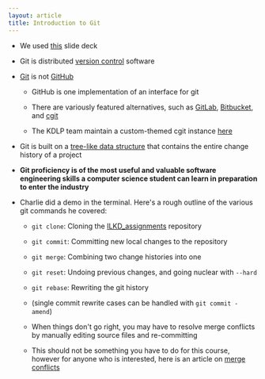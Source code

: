 ```yaml
---
layout: article
title: Introduction to Git
---
```

* We used [this](/slides/git.html) slide deck

* Git is distributed [version control](https://en.wikipedia.org/wiki/Version_control) software

* [Git](https://git-scm.com/) is not [GitHub](https://github.com)

    * GitHub is one implementation of an interface for git

    * There are variously featured alternatives, such as [GitLab](https://gitlab.com/), [Bitbucket](https://bitbucket.org/), and [cgit](https://git.zx2c4.com/cgit/)

    * The KDLP team maintain a custom-themed cgit instance [here](https://kdlp.underground.software/cgit)

* Git is built on a [tree-like data structure](https://en.wikipedia.org/wiki/Tree_(data_structure)) that contains the entire change history of a project

* **Git proficiency is of the most useful and valuable software engineering skills a computer science student can learn in preparation to enter the industry**

* Charlie did a demo in the terminal. Here's a rough outline of the various git commands he covered:

    * `git clone`: Cloning the [ILKD_assignments](https://kdlp.underground.software/cgit/ILKD_assignments/) repository

    * `git commit`: Committing new local changes to the repository

    * `git merge`: Combining two change histories into one

    * `git reset`: Undoing previous changes, and going nuclear with `--hard`

    * `git rebase`: Rewriting the git history

    * (single commit rewrite cases can be handled with `git commit -amend`)

    * When things don't go right, you may have to resolve merge conflicts by manually editing source files and re-committing

    * This should not be something you have to do for this course, however for anyone who is interested, here is an article on [merge conflicts](https://css-tricks.com/merge-conflicts-what-they-are-and-how-to-deal-with-them/)
